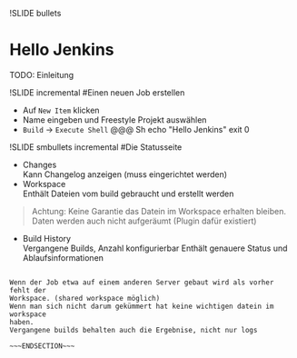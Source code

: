 !SLIDE bullets
# Hello Jenkins
TODO: Einleitung


!SLIDE incremental
#Einen neuen Job erstellen
* Auf `New Item` klicken
* Name eingeben und Freestyle Projekt auswählen
* `Build` -> `Execute Shell`
    @@@ Sh
    echo "Hello Jenkins"
    exit 0

!SLIDE smbullets incremental
#Die Statusseite
* Changes  
Kann Changelog anzeigen (muss eingerichtet werden)
* Workspace  
Enthält Dateien vom build gebraucht und erstellt werden
> Achtung: Keine Garantie das Datein im Workspace erhalten bleiben.
> Daten werden auch nicht aufgeräumt (Plugin dafür existiert)
* Build History  
Vergangene Builds, Anzahl konfigurierbar
Enthält genauere Status und Ablaufsinformationen

~~~SECTION:notes~~~

Wenn der Job etwa auf einem anderen Server gebaut wird als vorher fehlt der
Workspace. (shared workspace möglich)
Wenn man sich nicht darum gekümmert hat keine wichtigen datein im workspace
haben.
Vergangene builds behalten auch die Ergebnise, nicht nur logs

~~~ENDSECTION~~~
